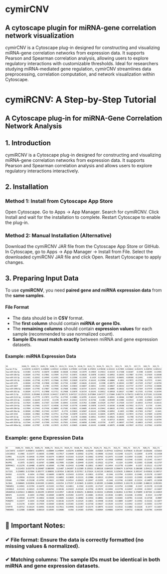 # cymirCNV
## A cytoscape plugin for miRNA-gene correlation network visualization

cymirCNV is a Cytoscape plug-in designed for constructing and visualizing miRNA-gene correlation networks from expression data. It supports Pearson and Spearman correlation analysis, allowing users to explore regulatory interactions with customizable thresholds. Ideal for researchers studying miRNA-mediated gene regulation, cymirCNV streamlines data preprocessing, correlation computation, and network visualization within Cytoscape.

# cymiRCNV: A Step-by-Step Tutorial
## A Cytoscape plug-in for miRNA-Gene Correlation Network Analysis

## 1. Introduction
cymiRCNV is a Cytoscape plug-in designed for constructing and visualizing miRNA-gene correlation networks from expression data. It supports Pearson and Spearman correlation analysis and allows users to explore regulatory interactions interactively.

## 2. Installation
### Method 1: Install from Cytoscape App Store
Open Cytoscape.
Go to Apps → App Manager.
Search for cymiRCNV.
Click Install and wait for the installation to complete.
Restart Cytoscape to enable the plug-in.
### Method 2: Manual Installation (Alternative)
Download the cymiRCNV JAR file from the Cytoscape App Store or GitHub.
In Cytoscape, go to Apps → App Manager → Install from File.
Select the downloaded cymiRCNV JAR file and click Open.
Restart Cytoscape to apply changes.

## 3. Preparing Input Data  

To use **cymiRCNV**, you need **paired gene and miRNA expression data** from the **same samples**.  

#### File Format  
- The data should be in **CSV** format.  
- The **first column** should contain **miRNA or gene IDs**.  
- The **remaining columns** should contain **expression values** for each sample (recommended to use normalized count).  
- **Sample IDs must match exactly** between miRNA and gene expression datasets.  

#### Example: miRNA Expression Data  

![cymiRCNV Logo](images/dem.png)

### Example: gene Expression Data
![cymiRCNV Logo](images/deg.png)

## 🚨 Important Notes:
### ✔ File format: Ensure the data is correctly formatted (no missing values & normalized).
### ✔ Matching columns: The sample IDs must be identical in both miRNA and gene expression datasets.
